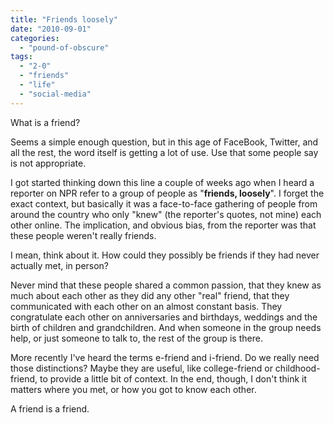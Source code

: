 ```yaml
---
title: "Friends loosely"
date: "2010-09-01"
categories: 
  - "pound-of-obscure"
tags: 
  - "2-0"
  - "friends"
  - "life"
  - "social-media"
---
```


What is a friend?

Seems a simple enough question, but in this age of FaceBook, Twitter, and all the rest, the word itself is getting a lot of use. Use that some people say is not appropriate.

I got started thinking down this line a couple of weeks ago when I heard a reporter on NPR refer to a group of people as "**friends, loosely**". I forget the exact context, but basically it was a face-to-face gathering of people from around the country who only "knew" (the reporter's quotes, not mine) each other online. The implication, and obvious bias, from the reporter was that these people weren't really friends.

I mean, think about it. How could they possibly be friends if they had never actually met, in person?

Never mind that these people shared a common passion, that they knew as much about each other as they did any other "real" friend, that they communicated with each other on an almost constant basis. They congratulate each other on anniversaries and birthdays, weddings and the birth of children and grandchildren. And when someone in the group needs help, or just someone to talk to, the rest of the group is there.

More recently I've heard the terms e-friend and i-friend. Do we really need those distinctions? Maybe they are useful, like college-friend or childhood-friend, to provide a little bit of context. In the end, though, I don't think it matters where you met, or how you got to know each other.

A friend is a friend.
